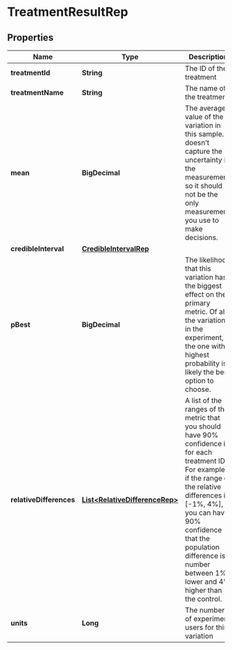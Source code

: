 

# TreatmentResultRep


## Properties

| Name | Type | Description | Notes |
|------------ | ------------- | ------------- | -------------|
|**treatmentId** | **String** | The ID of the treatment |  [optional] |
|**treatmentName** | **String** | The name of the treatment |  [optional] |
|**mean** | **BigDecimal** | The average value of the variation in this sample. It doesn’t capture the uncertainty in the measurement, so it should not be the only measurement you use to make decisions. |  [optional] |
|**credibleInterval** | [**CredibleIntervalRep**](CredibleIntervalRep.md) |  |  [optional] |
|**pBest** | **BigDecimal** | The likelihood that this variation has the biggest effect on the primary metric. Of all the variations in the experiment, the one with highest probability is likely the best option to choose. |  [optional] |
|**relativeDifferences** | [**List&lt;RelativeDifferenceRep&gt;**](RelativeDifferenceRep.md) | A list of the ranges of the metric that you should have 90% confidence in, for each treatment ID. For example, if the range of the relative differences is [-1%, 4%], you can have 90% confidence that the population difference is a number between 1% lower and 4% higher than the control. |  [optional] |
|**units** | **Long** | The number of experiment users for this variation |  [optional] |




